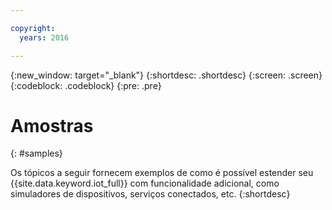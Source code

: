 ```yaml
---

copyright:
  years: 2016

---
```


{:new_window: target="_blank"}
{:shortdesc: .shortdesc}
{:screen: .screen}
{:codeblock: .codeblock}
{:pre: .pre}

# Amostras
{: #samples}

Os tópicos a seguir fornecem exemplos de como é possível estender seu {{site.data.keyword.iot_full}} com funcionalidade adicional, como simuladores de dispositivos, serviços conectados, etc.
{:shortdesc}
